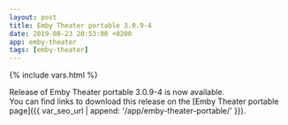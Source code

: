 ```yaml
---
layout: post
title: Emby Theater portable 3.0.9-4
date: 2019-08-23 20:53:00 +0200
app: emby-theater
tags: [emby-theater]
---
```

{% include vars.html %}

Release of Emby Theater portable 3.0.9-4 is now available.<br />
You can find links to download this release on the [Emby Theater portable page]({{ var_seo_url | append: '/app/emby-theater-portable/' }}).
